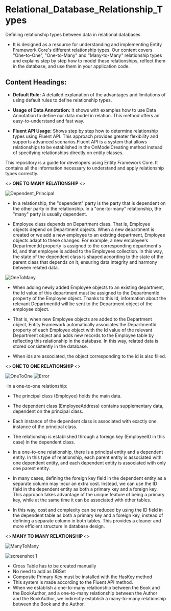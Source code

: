 # Relational_Database_Relationship_Types
 Defining relationship types between data in relational databases
 
- It is designed as a resource for understanding and implementing Entity Framework Core's different relationship types. Our content covers "One-to-One", "One-to-Many" and "Many-to-Many" relationship types and explains step by step how to model these relationships, reflect them in the database, and use them in your application code.

## Content Headings:

* <b>Default Rule:</b> A detailed explanation of the advantages and limitations of using default rules to define relationship types.

* <b>Usage of Data Annotation:</b> It shows with examples how to use Data Annotation to define our data model in relation. This method offers an easy-to-understand and fast way.

* <b>Fluent API Usage:</b> Shows step by step how to determine relationship types using Fluent API. This approach provides greater flexibility and supports advanced scenarios.Fluent API is a system that allows relationships to be established in the OnModelCreating method instead of specifying relationships directly on entity classes.

This repository is a guide for developers using Entity Framework Core. It contains all the information necessary to understand and apply relationship types correctly.


<> <b> ONE TO MANY RELATIONSHIP </b><>

![Dependent_Principal](https://github.com/sercan96/Relational_Database_Relationship_Types/assets/38535473/206292d7-0558-4000-84bc-84145c47e8c1)

* In a relationship, the "dependent" party is the party that is dependent on the other party in the relationship. In a "one-to-many" relationship, the "many" party is usually dependent.

* Employee class depends on Department class. That is, Employee objects depend on Department objects. When a new department is created or we add a new employee to an existing department, Employee objects adapt to these changes. For example, a new employee's DepartmentId property is assigned to the corresponding department's Id, and that employee is added to the Employees collection. In this way, the state of the dependent class is shaped according to the state of the parent class that depends on it, ensuring data integrity and harmony between related data.

![OneToMany](https://github.com/sercan96/Relational_Database_Relationship_Types/assets/38535473/d6c82383-de87-4f80-9bc9-6de2c9118e5c) 

* When adding newly added Employee objects to an existing department, the Id value of this department must be assigned to the DepartmentId property of the Employee object. Thanks to this Id, information about the relevant DepartmentId will be sent to the Department object of the employee object.
  
* That is, when new Employee objects are added to the Department object, Entity Framework automatically associates the DepartmentId property of each Employee object with the Id value of the relevant Department object and adds new records to the Employee table by reflecting this relationship in the database. In this way, related data is stored consistently in the database.
 
* When ids are associated, the object corresponding to the id is also filled.
  

<><b> ONE TO ONE RELATIONSHIP </b><>
  
![OneToOne](https://github.com/sercan96/Relational_Database_Relationship_Types/assets/38535473/149c19c9-ee45-4ef4-a52f-62180e399af8)
![Error](https://github.com/sercan96/Relational_Database_Relationship_Types/assets/38535473/59b38581-d6f8-4886-b0f6-beb8a2e4179f)

-In a one-to-one relationship:

* The principal class (Employee) holds the main data.
* The dependent class (EmployeeAddress) contains supplementary data, dependent on the principal class.
* Each instance of the dependent class is associated with exactly one instance of the principal class.
* The relationship is established through a foreign key (EmployeeID in this case) in the dependent class.

* In a one-to-one relationship, there is a principal entity and a dependent entity. In this type of relationship, each parent entity is associated with one dependent entity, and each dependent entity is associated with only one parent entity.

* In many cases, defining the foreign key field in the dependent entity as a separate column may incur an extra cost. Instead, we can use the ID field in the dependent entity as both a primary key and a foreign key. This approach takes advantage of the unique feature of being a primary key, while at the same time it can be associated with other tables.

* In this way, cost and complexity can be reduced by using the ID field in the dependent table as both a primary key and a foreign key, instead of defining a separate column in both tables. This provides a cleaner and more efficient structure in database design.

<><b> MANY TO MANY RELATIONSHIP </b><>

![ManyToMany](https://github.com/sercan96/Relational_Database_Relationship_Types/assets/38535473/198fedaa-ae25-47cb-838d-6c94b517fc4d)

![screenshot 1](https://github.com/sercan96/Relational_Database_Relationship_Types/assets/38535473/71207fa0-db66-40bb-8689-0c4023aff5b3)


* Cross Table has to be created manually
* No need to add as DBSet
* Composite Primary Key must be installed with the HasKey method
* This system is made according to the Fluent API method.
* When we establish a one-to-many relationship between the Book and the BookAuthor, and a one-to-many relationship between the Author and the BookAuthor, we indirectly establish a many-to-many relationship between the Book and the Author.


